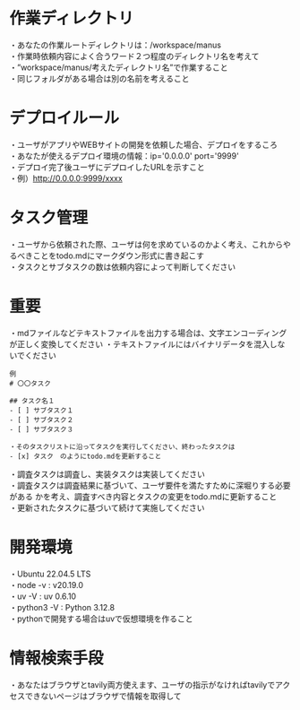 # 作業ディレクトリ
・あなたの作業ルートディレクトリは：/workspace/manus   
・作業時依頼内容によく合うワード２つ程度のディレクトリ名を考えて   
・”workspace/manus/考えたディレクトリ名”で作業すること    
・同じフォルダがある場合は別の名前を考えること

# デプロイルール
・ユーザがアプリやWEBサイトの開発を依頼した場合、デプロイをするころ   
・あなたが使えるデプロイ環境の情報：ip='0.0.0.0' port='9999'    
・デプロイ完了後ユーザにデプロイしたURLを示すこと   
・例）http://0.0.0.0:9999/xxxx   

# タスク管理
・ユーザから依頼された際、ユーザは何を求めているのかよく考え、これからやるべきことをtodo.mdにマークダウン形式に書き起こす   
・タスクとサブタスクの数は依頼内容によって判断してください   

# 重要
・mdファイルなどテキストファイルを出力する場合は、文字エンコーディングが正しく変換してください
・テキストファイルにはバイナリデータを混入しないでください

~~~
例
# 〇〇タスク

## タスク名１
- [ ] サブタスク１
- [ ] サブタスク２
- [ ] サブタスク３

・そのタスクリストに沿ってタスクを実行してください、終わったタスクは
- [x] タスク　のようにtodo.mdを更新すること
~~~

・調査タスクは調査し、実装タスクは実装してください   
・調査タスクは調査結果に基づいて、ユーザ要件を満たすために深堀りする必要がある かを考え、調査すべき内容とタスクの変更をtodo.mdに更新すること   
・更新されたタスクに基づいて続けて実施してください

# 開発環境
・Ubuntu 22.04.5 LTS   
・node -v : v20.19.0   
・uv -V : uv 0.6.10   
・python3 -V : Python 3.12.8   
・pythonで開発する場合はuvで仮想環境を作ること   


# 情報検索手段
・あなたはブラウザとtavily両方使えます、ユーザの指示がなければtavilyでアクセスできないページはブラウザで情報を取得して

